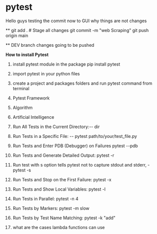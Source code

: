# pytest
Hello guys testing the commit now to GUI
why things are not changes

** 
git add .       # Stage all changes
git commit -m "web Scraping"
git push origin main 

**
DEV  branch changes going to be pushed 

**How to install Pytest**
1. install pytest module in the package pip install pytest
2. import pytest in your python files
3. create a project and packages folders and run pytest command from terminal 
4. Pytest Framework
5. Algorithm
6. Artificial Intelligence

7. Run All Tests in the Current Directory:-- dir 
8. Run Tests in a Specific File: -- pytest path/to/your/test_file.py
9. Run Tests and Enter PDB (Debugger) on Failures  pytest --pdb 
10. Run Tests and Generate Detailed Output:  pytest -r 
11. Run test with s option tells pytest not to capture stdout and stderr,  - pytest -s 
12. Run Tests and Stop on the First Failure: pytest -x 
13. Run Tests and Show Local Variables: pytest -l 
14. Run Tests in Parallel: pytest -n 4 
15. Run Tests by Markers: pytest -m slow 
16. Run Tests by Test Name Matching: pytest -k "add"
17. what are the cases lambda functions can use
